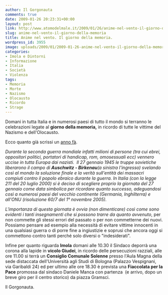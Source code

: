 ```yaml
---
author: Il Gorgonauta
comments: true
date: 2009-01-26 20:23:31+00:00
layout: post
link: http://www.atomodelmale.it/2009/01/26/anime-nel-vento-il-giorno-della-memoria/
slug: anime-nel-vento-il-giorno-della-memoria
title: Anime nel vento. Il giorno della memoria.
wordpress_id: 3955
image: uploads/2009/01/2009-01-26-anime-nel-vento-il-giorno-della-memoria.jpg
categories:
- Imola e Dintorni
- Informazione
- Italia
- Società
- Violenza
tags:
- Memoria
- Morte
- Nazismo
- Olocausto
- Ricordo
- Strage
---
```


Domani in tutta Italia e in numerosi paesi di tutto il mondo si terranno le celebrazioni legate al **giorno della memoria,** in ricordo di tutte le vittime del Nazismo e dell'Olocausto.

Ecco quanto già scrissi un [anno fà](/2008/01/26/il-giorno-della-memoria.html).

_Durante la seconda guerra mondiale infatti milioni di persone (tra cui ebrei, oppositori politici, portatori di handicap, rom, omosessuali ecc) vennero uccise in tutta Europa dai nazisti.  Il 27 gennaio 1945 le truppe sovietiche liberarono il campo di **Auschwitz - Birkenau**(a sinistra l'ingresso) svelando così al mondo la soluzione finale e la verità sull'entità dei massacri compiuti contro il popolo ebraico durante la guerra. In Italia (con la legge 211 del 20 luglio 2000) si è deciso di scegliere proprio la giornata del 27 gennaio come data simbolica per ricordare quanto successo, adeguandosi così a numerosi paesi del vecchio continente (Germania, Inghilterra) e all'ONU (risoluzione 60/7 del 1° novembre 2005)._

_L'importanza di questa giornata è ovvia (non dimenticare) così come sono evidenti i tanti insegnamenti che si possono trarre da quanto avvenuto_, per non commette gli stessi errori del passato o per non commetterne dei nuovi. Possiamo pensare ad esempio alla necessità di evitare vittime innocenti in una qualsiasi guerra o di porre fine a ingiustizie e soprusi che ancora oggi si commettono contro tanti perché solo diversi o "indesiderati".

Infine per quanto riguarda **Imola** domani alle 10.30  il Sindaco deporrà una corona alla lapide in **vicolo Giudei**, in ricordo delle persecuzioni razziali, alle ore 11.00 si terrà un **Consiglio Comunale Solenne** presso l'Aula  Magna della sede distaccata dell'Università agli Studi di Bologna (Palazzo Vespignani, via Garibaldi 24) ed per ultimo alle ore 18.30 è prevista una **Fiaccolata per la Pace** promossa dal sindaco Daniele Manca con partenza  (e arrivo, dopo un breve giro per il centro storico) da piazza Gramsci.

Il Gorgonauta.
